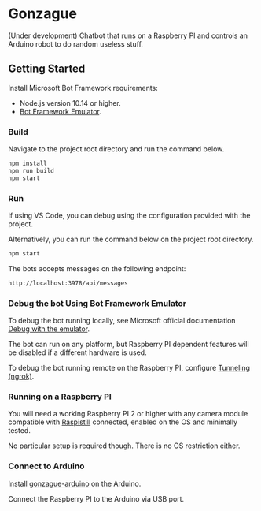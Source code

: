 # Gonzague

(Under development)
Chatbot that runs on a Raspberry PI and controls an Arduino robot to do random useless stuff.

## Getting Started

Install Microsoft Bot Framework requirements:

* Node.js version 10.14 or higher.
* [Bot Framework Emulator](https://github.com/microsoft/botframework-emulator).

### Build

Navigate to the project root directory and run the command below.

```bash
npm install
npm run build
npm start
```

### Run

If using VS Code, you can debug using the configuration provided with the project.

Alternatively, you can run the command below on the project root directory.

```bash
npm start
```

The bots accepts messages on the following endpoint:

```bash
http://localhost:3978/api/messages
```

### Debug the bot Using Bot Framework Emulator

To debug the bot running locally, see Microsoft official documentation [Debug with the emulator](https://docs.microsoft.com/en-us/azure/bot-service/bot-service-debug-emulator?view=azure-bot-service-4.0&tabs=csharp#run-a-bot-locally).

The bot can run on any platform, but Raspberry PI dependent features will be disabled if a different hardware is used.

To debug the bot running remote on the Raspberry PI, configure [Tunneling (ngrok)](https://github.com/Microsoft/BotFramework-Emulator/wiki/Tunneling-(ngrok)).

### Running on a Raspberry PI

You will need a working Raspberry PI 2 or higher with any camera module compatible with [Raspistill](https://www.raspberrypi.org/documentation/raspbian/applications/camera.md) connected, enabled on the OS and minimally tested.

No particular setup is required though. There is no OS restriction either.

### Connect to Arduino

Install [gonzague-arduino](https://github.com/minduca/gonzague-arduino) on the Arduino.

Connect the Raspberry PI to the Arduino via USB port.
